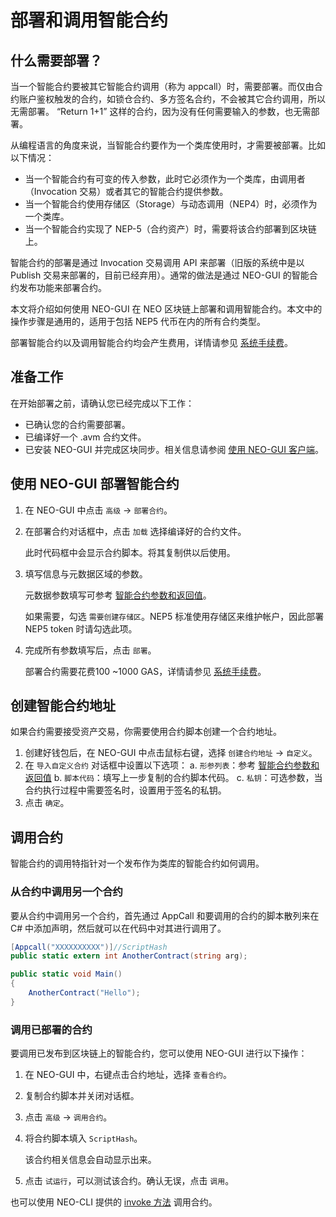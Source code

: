 # 部署和调用智能合约

## 什么需要部署？

当一个智能合约要被其它智能合约调用（称为 appcall）时，需要部署。而仅由合约账户鉴权触发的合约，如锁仓合约、多方签名合约，不会被其它合约调用，所以无需部署。 “Return 1+1” 这样的合约，因为没有任何需要输入的参数，也无需部署。 

从编程语言的角度来说，当智能合约要作为一个类库使用时，才需要被部署。比如以下情况：

- 当一个智能合约有可变的传入参数，此时它必须作为一个类库，由调用者（Invocation 交易）或者其它的智能合约提供参数。
- 当一个智能合约使用存储区（Storage）与动态调用（NEP4）时，必须作为一个类库。
- 当一个智能合约实现了 NEP-5（合约资产）时，需要将该合约部署到区块链上。

智能合约的部署是通过 Invocation 交易调用 API 来部署（旧版的系统中是以 Publish 交易来部署的，目前已经弃用）。通常的做法是通过 NEO-GUI 的智能合约发布功能来部署合约。

本文将介绍如何使用 NEO-GUI 在 NEO 区块链上部署和调用智能合约。本文中的操作步骤是通用的，适用于包括 NEP5 代币在内的所有合约类型。

部署智能合约以及调用智能合约均会产生费用，详情请参见 [系统手续费](../systemfees.md)。

## 准备工作
在开始部署之前，请确认您已经完成以下工作：

- 已确认您的合约需要部署。
- 已编译好一个 .avm 合约文件。
- 已安装 NEO-GUI 并完成区块同步。相关信息请参阅 [使用 NEO-GUI 客户端](../../node/gui/install.md)。

## 使用 NEO-GUI 部署智能合约

1. 在 NEO-GUI 中点击 `高级` -> `部署合约`。

2. 在部署合约对话框中，点击 `加载` 选择编译好的合约文件。

   此时代码框中会显示合约脚本。将其复制供以后使用。

3. 填写信息与元数据区域的参数。

   元数据参数填写可参考 [智能合约参数和返回值](../Parameter.md)。

   如果需要，勾选 `需要创建存储区`。NEP5 标准使用存储区来维护帐户，因此部署 NEP5 token 时请勾选此项。

4. 完成所有参数填写后，点击 `部署`。

   部署合约需要花费100 ~1000 GAS，详情请参见 [系统手续费](../systemfees.md)。

## 创建智能合约地址   

如果合约需要接受资产交易，你需要使用合约脚本创建一个合约地址。

1. 创建好钱包后，在 NEO-GUI 中点击鼠标右键，选择 `创建合约地址` -> `自定义`。
2. 在 `导入自定义合约` 对话框中设置以下选项：
   a. `形参列表`：参考 [智能合约参数和返回值](../Parameter.md)
   b. `脚本代码`：填写上一步复制的合约脚本代码。
   c. `私钥`：可选参数，当合约执行过程中需要签名时，设置用于签名的私钥。
3. 点击 `确定`。

## 调用合约

智能合约的调用特指针对一个发布作为类库的智能合约如何调用。

### 从合约中调用另一个合约

要从合约中调用另一个合约，首先通过 AppCall 和要调用的合约的脚本散列来在 C# 中添加声明，然后就可以在代码中对其进行调用了。

```c#
[Appcall("XXXXXXXXXX")]//ScriptHash
public static extern int AnotherContract(string arg);

public static void Main()
{
    AnotherContract("Hello");    
}
```

### 调用已部署的合约

要调用已发布到区块链上的智能合约，您可以使用 NEO-GUI 进行以下操作：

1. 在 NEO-GUI 中，右键点击合约地址，选择 `查看合约`。

2. 复制合约脚本并关闭对话框。

3. 点击 `高级` -> `调用合约`。

4. 将合约脚本填入 `ScriptHash`。

   该合约相关信息会自动显示出来。

5. 点击 `试运行`，可以测试该合约。确认无误，点击 `调用`。

也可以使用 NEO-CLI 提供的 [invoke 方法](../../node/cli/latest-version/api/invoke.md) 调用合约。